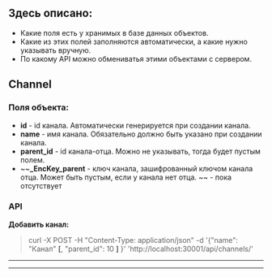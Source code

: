 ## Здесь описано:
* Какие поля есть у хранимых в базе данных объектов.
* Какие из этих полей заполняются автоматически, а какие нужно указывать вручную.
* По какому API можно обмениватья этими объектами с сервером.

## Channel
### Поля объекта:
* **id** - id канала. Автоматически генерируется при создании канала.
* **name** - имя канала. Обязательно должно быть указано при создании канала.
* **parent_id** - id канала-отца. Можно не указывать, тогда будет пустым полем.
* ~~**_EncKey_parent** - ключ канала, зашифрованный ключом канала отца. Может быть пустым, если у канала нет отца. ~~ - пока отсутствует

### API
**Добавить канал:**
> curl -X POST -H "Content-Type: application/json" -d '{"name": "Канал" **[**, "parent_id": 10 **]** }' 'http://localhost:30001/api/channels/'


* ****
* ****
